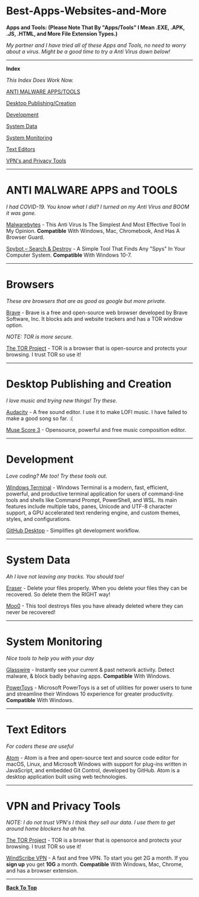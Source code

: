 # Best-Apps-Websites-and-More

**Apps and Tools: (Please Note That By "Apps/Tools" I Mean .EXE, .APK, .JS, .HTML, and More File Extension Types.)**

*My partner and I have tried all of these Apps and Tools, no need to worry about a virus. Might be a good time to try a Anti Virus down below!*
___

**Index**

*This Index Does Work Now.*

[ANTI MALWARE APPS/TOOLS](#ANTI-MALWARE-APPS-and-TOOLS)

[Desktop Publishing/Creation](#Desktop-Publishing-and-Creation)

[Development](#Development)

[System Data](#System-Data)

[System Monitoring](#System-Monitoring)

[Text Editors](#Text-Editors)

[VPN's and Privacy Tools](#VPN-and-Privacy-Tools)
___

# ANTI MALWARE APPS and TOOLS

*I had COVID-19. You know what I did? I turned on my Anti Virus and BOOM it was gone.*

[Malwarebytes](https://www.malwarebytes.com/) - This Anti Virus Is The Simplest And Most Effective Tool In My Opinion. **Compatible** With Windows, Mac, Chromebook, And Has A Browser Guard.

[Spybot – Search & Destroy](https://www.safer-networking.org/) - A Simple Tool That Finds Any "Spys" In Your Computer System. **Compatible** With Windows 10-7.
___

# Browsers

*These are browsers that are as good as google but more private.*

[Brave](https://brave.com/) - Brave is a free and open-source web browser developed by Brave Software, Inc. It blocks ads and website trackers and has a TOR window option. 

*NOTE: TOR is more secure.*

[The TOR Project](https://www.torproject.org/) - TOR is a browser that is open-source and protects your browsing. I trust TOR so use it! 
___

# Desktop Publishing and Creation

*I love music and trying new things! Try these.*

[Audacity](https://www.audacityteam.org/) - A free sound editor. I use it to make LOFI music. I have failed to make a good song so far. :(

[Muse Score 3](https://musescore.org/en) - Opensource, powerful and free music composition editor.
___

# Development

*Love coding? Me too! Try these tools out.*

[Windows Terminal](https://www.microsoft.com/en-us/p/windows-terminal/9n0dx20hk701?activetab=pivot:overviewtab) - Windows Terminal is a modern, fast, efficient, powerful, and productive terminal application for users of command-line tools and shells like Command Prompt, PowerShell, and WSL. Its main features include multiple tabs, panes, Unicode and UTF-8 character support, a GPU accelerated text rendering engine, and custom themes, styles, and configurations.

[GitHub Desktop](https://desktop.github.com/) - Simplifies git development workflow.
___

# System Data

*Ah I love not leaving any tracks. You should too!*

[Eraser](https://eraser.heidi.ie/) - Delete your files properly. When you delete your files they can be recovered. So delete them the RIGHT way!

[Moo0](moo0.com/software/AntiRecovery/) - This tool destroys files you have already deleted where they can never be recovered!
___

# System Monitoring

*Nice tools to help you with your day*

[Glasswire](https://www.glasswire.com/) - Instantly see your current & past network activity. Detect malware, & block badly behaving apps. **Compatible** With Windows.

[PowerToys](https://github.com/microsoft/PowerToys) - Microsoft PowerToys is a set of utilities for power users to tune and streamline their Windows 10 experience for greater productivity. **Compatible** With Windows.
___

# Text Editors

*For coders these are useful*

[Atom](https://atom.io/) - Atom is a free and open-source text and source code editor for macOS, Linux, and Microsoft Windows with support for plug-ins written in JavaScript, and embedded Git Control, developed by GitHub. Atom is a desktop application built using web technologies.
___

# VPN and Privacy Tools

*NOTE: I do not trust VPN's I think they sell our data. I use them to get around home blockers ha ah ha.*

[The TOR Project](https://www.torproject.org/) - TOR is a browser that is opensorce and protects your browsing. I trust TOR so use it! 

[WindScribe VPN](https://windscribe.com/) - A fast and free VPN. To start you get 2G a month. If you **sign up** you get **10G** a month. **Compatible** With Windows, Mac, Chrome, and has a browser extension.
___

[**Back To Top**](#Best-Apps-Websites-and-More)
